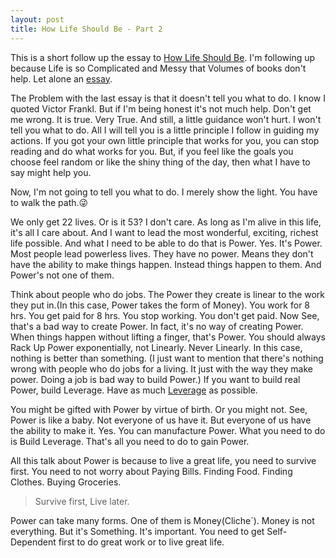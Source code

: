 ```yaml
---
layout: post
title: How Life Should Be - Part 2
---
```


This is a short follow up the essay to [How Life Should Be](https://friedpaper.xyz/how_life_should_be/).
I'm following up because Life is so Complicated and Messy that Volumes of books don't help.
Let alone an [essay](https://friedpaper.xyz/how_life_should_be/ "How Life Should Be").

The Problem with the last essay is that it doesn't tell you what to do.
I know I quoted Victor Frankl.
But if I'm  being honest it's not much help.
Don't get me wrong.
It is true.
Very True.
And still, a little guidance won't hurt.
I won't tell you what to do.
All I will tell you is a little principle I follow in guiding my actions.
If you got your own little principle that works for you, you can stop reading and do what works for you.
But, if you feel like the goals you choose feel random or like the shiny thing of the day, then what I have to say might help you.

Now, I'm not going to tell you what to do.
I merely show the light.
You have to walk the path.😜

We only get 22 lives.
Or is it 53?
I don't care.
As long as I'm alive in this life, it's all I care about.
And I want to lead the most wonderful, exciting, richest life possible.
And what I need to be able to do that is Power.
Yes.
It's Power.
Most people lead powerless lives.
They have no power.
Means they don't have the ability to make things happen.
Instead things happen to them.
And Power's not one of them.

Think about people who do jobs.
The Power they create is linear to the work they put in.(In this case, Power takes the form of Money).
You work for 8 hrs.
You get paid for 8 hrs.
You stop working.
You don't get paid.
Now See, that's a bad way to create Power.
In fact, it's no way of creating Power.
When things happen without lifting a finger, that's Power.
You should always Rack Up Power exponentially, not Linearly.
Never Linearly.
In this case, nothing is better than something.
(I just want to mention that there's nothing wrong with people who do jobs for a living. It just with the way they make power. Doing a job is bad way to build Power.)
If you want to build real Power, build Leverage.
Have as much [Leverage](https://friedpaper.xyz/building_leverage/) as possible.

You might be gifted with Power by virtue of birth.
Or you might not.
See, Power is like a baby.
Not everyone of us have it.
But everyone of us have the ability to make it.
Yes.
You can manufacture Power.
What you need to do is Build Leverage.
That's all you need to do to gain Power.

All this talk about Power is because to live a great life, you need to survive first.
You need to not worry about Paying Bills.
Finding Food.
Finding Clothes.
Buying Groceries.

>Survive first, Live later.

Power can take many forms.
One of them is Money(Cliche´).
Money is not everything.
But it's Something.
It's important.
You need to get Self-Dependent first to do great work or to live great life.
